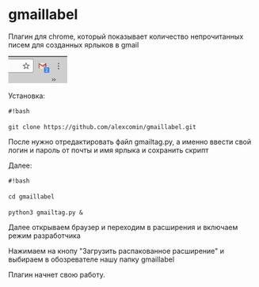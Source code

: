 # gmaillabel

Плагин для chrome, который показывает количество непрочитанных писем для созданных ярлыков в gmail

![gmail.jpg](gmail.jpg)

Установка:

```
#!bash

git clone https://github.com/alexcomin/gmaillabel.git

```

После нужно отредактировать файл gmailtag.py, а именно ввести свой логин и пароль от почты и имя ярлыка и сохранить скрипт

Далее:


```
#!bash

cd gmaillabel

python3 gmailtag.py &
```


Далее открываем браузер и переходим в расширения и включаем режим разработчика

Нажимаем на кнопу "Загрузить распакованное расширение" и выбираем в обозревателе нашу папку gmaillabel

Плагин начнет свою работу.
